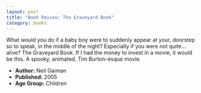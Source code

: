 ```yaml
---
layout: post
title: "Book Review: The Graveyard Book"
category: books
---
```


What would you do if a baby boy were to suddenly appear at your, doorstep so to speak, in the middle of the night? Especially if you were not quite... alive? The Graveyard Book. If I had the money to invest in a movie, it would be this. A spooky, animated, Tim Burton-esque movie.

+ **Author:** Neil Gaiman
+ **Published:** 2005
+ **Age Group:** Children


